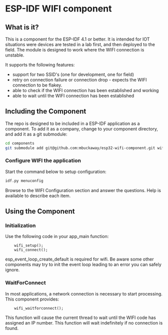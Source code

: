 # ESP-IDF WIFI component

## What is it?

This is a component for the ESP-IDF 4.1 or better.  It is intended for IOT situations were devices are tested in a lab first, and then deployed to the field. The module is designed to work where the WIFI connection is unstable.

It supports the following features:

* support for two SSID's (one for development, one for field)
* retry on connection failure or connection drop - expects the WIFI connection to be flakey.
* able to check if the WIFI connection has been established and working
* able to wait until the WIFI connection has been established

## Including the Component

The repo is designed to be included in a ESP-IDF application as a component. To add it as a company, change to your component directory, and add it as a git submodule:

```bash
cd components
git submodule add git@github.com:mbuckaway/esp32-wifi-component.git wifi
```

### Configure WIFI the application

Start the command below to setup configuration:

```bash
idf.py menuconfig
```

Browse to the WIFI Configuration section and answer the questions. Help is available to describe each item.

## Using the Component

### Initialization

Use the following code in your app_main function:

```
    wifi_setup();
    wifi_connect();
```

esp_event_loop_create_default is required for wifi. Be aware some other components may try to init the event loop leading to an error you can safely ignore.

### WaitForConnect

In most applications, a network connection is necessary to start processing. This component provides:

```
    wifi_waitforconnect();
```

This function will cause the current thread to wait until the WIFI code has assigned an IP number. This function will wait indefinitely if no connection is found. 
